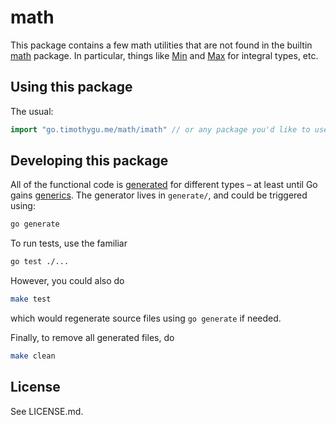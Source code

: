 # math

This package contains a few math utilities that are not found in the builtin
[math](https://pkg.go.dev/math) package. In particular, things like
[Min](https://pkg.go.dev/math?tab=doc#Min) and
[Max](https://pkg.go.dev/math?tab=doc#Max) for integral types, etc.

## Using this package

The usual:
```go
import "go.timothygu.me/math/imath" // or any package you'd like to use
```

## Developing this package

All of the functional code is [generated](https://blog.golang.org/generate) for
different types – at least until Go gains
[generics](https://blog.golang.org/generics-next-step). The generator lives in
`generate/`, and could be triggered using:
```sh
go generate
```

To run tests, use the familiar
```sh
go test ./...
```
However, you could also do
```sh
make test
```
which would regenerate source files using `go generate` if needed.

Finally, to remove all generated files, do
```sh
make clean
```

## License

See LICENSE.md.
